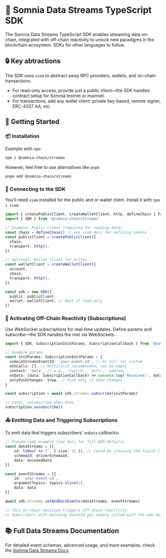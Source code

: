 # 🚀 Somnia Data Streams TypeScript SDK

The Somnia Data Streams TypeScript SDK enables streaming data on-chain, integrated with off-chain reactivity to unlock new paradigms in the blockchain ecosystem. SDKs for other languages to follow.

## 🔒 Key abtractions

The SDK uses `viem` to abstract away RPC providers, wallets, and on-chain transactions.

- For read-only access, provide just a public client—the SDK handles contract setup for Somnia testnet or mainnet.
- For transactions, add any wallet client: private key-based, remote signer, ERC-4337 AA, etc.

## 🚀 Getting Started

### 📦 Installation

Example with `npm`:

```bash
npm i @somnia-chain/streams
```

However, feel free to use alternatives like `pnpm`
```bash
pnpm add @somnia-chain/streams
```

### 🔌 Connecting to the SDK

You'll need `viem` installed for the public and or wallet client. Install it with `npm i viem`.

```typescript
import { createPublicClient, createWalletClient, http, defineChain } from 'viem'
import { SDK } from '@somnia-chain/streams'

// Example: Public client (required for reading data)
const chain = defineChain() // see viem docs for defining somnia
const publicClient = createPublicClient({
  chain, 
  transport: http(),
})

// Optional: Wallet client for writes
const walletClient = createWalletClient({
  account,
  chain,
  transport: http(),
})

const sdk = new SDK({
  public: publicClient,
  wallet: walletClient, // Omit if read-only
})
```

### 📡 Activating Off-Chain Reactivity (Subscriptions)

Use WebSocket subscriptions for real-time updates. Define params and subscribe—the SDK handles the rest via WebSockets.

```typescript
import { SDK, SubscriptionInitParams, SubscriptionCallback } from '@somnia-chain/streams'

// Example params
const initParams: SubscriptionInitParams = {
  somniaStreamsEventId: 'your-event-id', // Or null for custom
  ethCalls: [], // Multicall3 recommended; can be empty
  context: 'data', // e.g., 'topic0', 'data', 'address'
  onData: (data: SubscriptionCallback) => console.log('Received:', data),
  onlyPushChanges: true, // Push only if data changes
}

const subscription = await sdk.streams.subscribe(initParams)

// Later, unsubscribe when done
subscription.unsubscribe()
```

### 📤 Emitting Data and Triggering Subscriptions

To emit data that triggers subscribers' `onData` callbacks:

```typescript
// Pseudo-code example (see docs for full ABI/details)
const dataStreams = [{
    id: toHex(`44-7`, { size: 32 }), // Could be crossing the finish line etc
    schemaId: driverSchemaId,
    data: encodedData
}]

const eventStreams = [{
    id: 'your-event-id',
    argumentTopics: topics.slice(1),
    data: data
}]

await sdk.streams.setAndEmitEvents(dataStreams, eventStreams)

// This on-chain emission triggers off-chain reactivity:
// Subscribers with matching eventId get onData called with the new data.
```

## 📚 Full Data Streams Documentation

For detailed event schemas, advanced usage, and more examples, check the [Somnia Data Streams Docs](https://msquared.gitbook.io/somnia-data-streams/RhsbSIQiIPTLimeaeFSC).